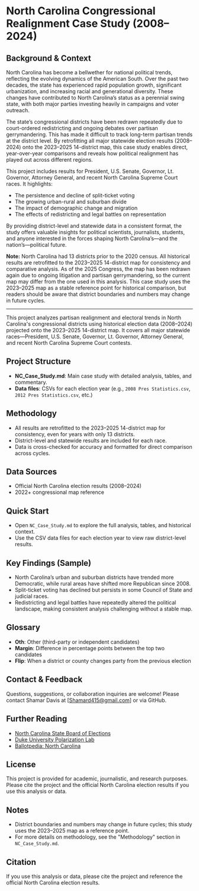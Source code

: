 
# North Carolina Congressional Realignment Case Study (2008–2024)


## Background & Context
North Carolina has become a bellwether for national political trends, reflecting the evolving dynamics of the American South. Over the past two decades, the state has experienced rapid population growth, significant urbanization, and increasing racial and generational diversity. These changes have contributed to North Carolina’s status as a perennial swing state, with both major parties investing heavily in campaigns and voter outreach.

The state’s congressional districts have been redrawn repeatedly due to court-ordered redistricting and ongoing debates over partisan gerrymandering. This has made it difficult to track long-term partisan trends at the district level. By retrofitting all major statewide election results (2008–2024) onto the 2023–2025 14-district map, this case study enables direct, year-over-year comparisons and reveals how political realignment has played out across different regions.

This project includes results for President, U.S. Senate, Governor, Lt. Governor, Attorney General, and recent North Carolina Supreme Court races. It highlights:
- The persistence and decline of split-ticket voting
- The growing urban-rural and suburban divide
- The impact of demographic change and migration
- The effects of redistricting and legal battles on representation

By providing district-level and statewide data in a consistent format, the study offers valuable insights for political scientists, journalists, students, and anyone interested in the forces shaping North Carolina’s—and the nation’s—political future.

**Note:** North Carolina had 13 districts prior to the 2020 census. All historical results are retrofitted to the 2023–2025 14-district map for consistency and comparative analysis. As of the 2025 Congress, the map has been redrawn again due to ongoing litigation and partisan gerrymandering, so the current map may differ from the one used in this analysis. This case study uses the 2023–2025 map as a stable reference point for historical comparison, but readers should be aware that district boundaries and numbers may change in future cycles.

---

This project analyzes partisan realignment and electoral trends in North Carolina's congressional districts using historical election data (2008–2024) projected onto the 2023–2025 14-district map. It covers all major statewide races—President, U.S. Senate, Governor, Lt. Governor, Attorney General, and recent North Carolina Supreme Court contests.

## Project Structure
- **NC_Case_Study.md**: Main case study with detailed analysis, tables, and commentary.
- **Data files**: CSVs for each election year (e.g., `2008 Pres Statistics.csv`, `2012 Pres Statistics.csv`, etc.)

## Methodology
- All results are retrofitted to the 2023–2025 14-district map for consistency, even for years with only 13 districts.
- District-level and statewide results are included for each race.
- Data is cross-checked for accuracy and formatted for direct comparison across cycles.

## Data Sources
- Official North Carolina election results (2008–2024)
- 2022+ congressional map reference


## Quick Start
- Open `NC_Case_Study.md` to explore the full analysis, tables, and historical context.
- Use the CSV data files for each election year to view raw district-level results.

## Key Findings (Sample)
- North Carolina’s urban and suburban districts have trended more Democratic, while rural areas have shifted more Republican since 2008.
- Split-ticket voting has declined but persists in some Council of State and judicial races.
- Redistricting and legal battles have repeatedly altered the political landscape, making consistent analysis challenging without a stable map.

## Glossary
- **Oth**: Other (third-party or independent candidates)
- **Margin**: Difference in percentage points between the top two candidates
- **Flip**: When a district or county changes party from the previous election

## Contact & Feedback
Questions, suggestions, or collaboration inquiries are welcome! Please contact Shamar Davis at [Shamard415@gmail.com] or via GitHub.

## Further Reading
- [North Carolina State Board of Elections](https://www.ncsbe.gov/)
- [Duke University Polarization Lab](https://polarizationlab.com/)
- [Ballotpedia: North Carolina](https://ballotpedia.org/North_Carolina)

## License
This project is provided for academic, journalistic, and research purposes. Please cite the project and the official North Carolina election results if you use this analysis or data.

## Notes
- District boundaries and numbers may change in future cycles; this study uses the 2023–2025 map as a reference point.
- For more details on methodology, see the "Methodology" section in `NC_Case_Study.md`.

## Citation
If you use this analysis or data, please cite the project and reference the official North Carolina election results.
